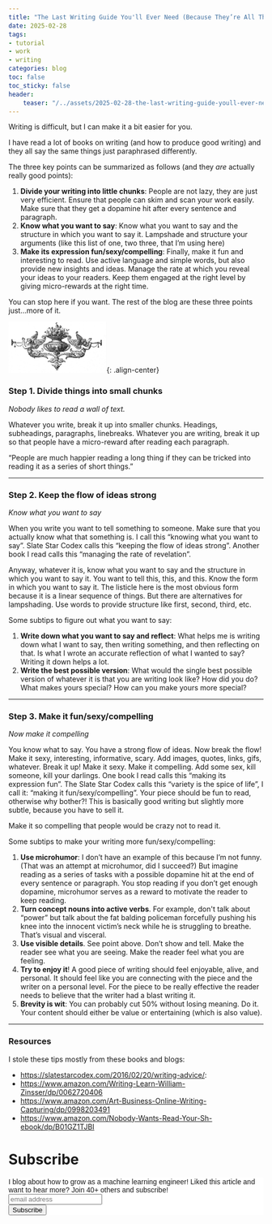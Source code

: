 ```yaml
---
title: "The Last Writing Guide You'll Ever Need (Because They’re All The Same Anyway)"
date: 2025-02-28
tags:
- tutorial
- work
- writing
categories: blog
toc: false
toc_sticky: false
header:
    teaser: "/../assets/2025-02-28-the-last-writing-guide-youll-ever-need-because-theyre-all-the-same-anyway/thumbnail.png"
---
```

<!-- ctrl + alt + v -->

Writing is difficult, but I can make it a bit easier for you. 

I have read a lot of books on writing (and how to produce good writing) and they all say the same things just paraphrased differently.

The three key points can be summarized as follows (and they _are_ actually really good points):

1. **Divide your writing into little chunks**: People are not lazy, they are just very efficient. Ensure that people can skim and scan your work easily. Make sure that they get a dopamine hit after every sentence and paragraph.
2. **Know what you want to say**: Know what you want to say and the structure in which you want to say it. Lampshade and structure your arguments (like this list of one, two three, that I’m using here)
3. **Make its expression fun/sexy/compelling**: Finally, make it fun and interesting to read. Use active language and simple words, but also provide new insights and ideas. Manage the rate at which you reveal your ideas to your readers. Keep them engaged at the right level by giving micro-rewards at the right time.

You can stop here if you want. The rest of the blog are these three points just…more of it.

<img src="/assets/2025-02-28-the-last-writing-guide-youll-ever-need-because-theyre-all-the-same-anyway/2025-02-28-08-40-47.png" style="max-height: 100px">{: .align-center}

### Step 1. Divide things into small chunks

_Nobody likes to read a wall of text._

Whatever you write, break it up into smaller chunks. Headings, subheadings, paragraphs, linebreaks. Whatever you are writing, break it up so that people have a micro-reward after reading each paragraph. 

“People are much happier reading a long thing if they can be tricked into reading it as a series of short things.”

---

### Step 2. Keep the flow of ideas strong

_Know what you want to say_

When you write you want to tell something to someone. Make sure that you actually know what that something is. I call this “knowing what you want to say”. Slate Star Codex calls this “keeping the flow of ideas strong”. Another book I read calls this “managing the rate of revelation”. 

Anyway, whatever it is, know what you want to say and the structure in which you want to say it. You want to tell this, this, and this. Know the form in which you want to say it. The listicle here is the most obvious form because it is a linear sequence of things. But there are alternatives for lampshading. Use words to provide structure like first, second, third, etc. 

Some subtips to figure out what you want to say:

1. **Write down what you want to say and reflect**: What helps me is writing down what I want to say, then writing something, and then reflecting on that. Is what I wrote an accurate reflection of what I wanted to say? Writing it down helps a lot. 
2. **Write the best possible version**: What would the single best possible version of whatever it is that you are writing look like? How did you do? What makes yours special? How can you make yours more special?

---

### Step 3. Make it fun/sexy/compelling

_Now make it compelling_

You know what to say. You have a strong flow of ideas. Now break the flow! Make it sexy, interesting, informative, scary. Add images, quotes, links, gifs, whatever. Break it up! Make it sexy. Make it compelling. Add some sex, kill someone, kill your darlings. One book I read calls this “making its expression fun”. The Slate Star Codex calls this “variety is the spice of life”, I call it: “making it fun/sexy/compelling”. Your piece should be fun to read, otherwise why bother?! This is basically good writing but slightly more subtle, because you have to sell it.

Make it so compelling that people would be crazy not to read it.

Some subtips to make your writing more fun/sexy/compelling:

1. **Use microhumor**: I don’t have an example of this because I’m not funny. (That was an attempt at microhumor, did I succeed?) But imagine reading as a series of tasks with a possible dopamine hit at the end of every sentence or paragraph. You stop reading if you don’t get enough dopamine, microhumor serves as a reward to motivate the reader to keep reading.
2. **Turn concept nouns into active verbs**. For example, don't talk about “power” but talk about the fat balding policeman forcefully pushing his knee into the innocent victim’s neck while he is struggling to breathe. That’s visual and visceral.
3. **Use visible details**. See point above. Don’t show and tell. Make the reader see what you are seeing. Make the reader feel what you are feeling.
4. **Try to enjoy it**! A good piece of writing should feel enjoyable, alive, and personal. It should feel like you are connecting with the piece and the writer on a personal level. For the piece to be really effective the reader needs to believe that the writer had a blast writing it.
5. **Brevity is wit**: You can probably cut 50% without losing meaning. Do it. Your content should either be value or entertaining (which is also value).

---

### Resources

I stole these tips mostly from these books and blogs:

* https://slatestarcodex.com/2016/02/20/writing-advice/:
* https://www.amazon.com/Writing-Learn-William-Zinsser/dp/0062720406
* https://www.amazon.com/Art-Business-Online-Writing-Capturing/dp/0998203491
* https://www.amazon.com/Nobody-Wants-Read-Your-Sh-ebook/dp/B01GZ1TJBI



# Subscribe

<!-- Begin Mailchimp Signup Form -->
<link href="//cdn-images.mailchimp.com/embedcode/horizontal-slim-10_7.css" rel="stylesheet" type="text/css">
<style type="text/css">
#mc_embed_signup{background:#fff; clear:left; font:14px Helvetica,Arial,sans-serif; width:100%;}
/* Add your own Mailchimp form style overrides in your site stylesheet or in this style block.
    We recommend moving this block and the preceding CSS link to the HEAD of your HTML file. */
</style>
<div id="mc_embed_signup">
<form action="https://gmail.us3.list-manage.com/subscribe/post?u=92fe86c389878585bc87837e8&amp;id=50543deff9" method="post" id="mc-embedded-subscribe-form" name="mc-embedded-subscribe-form" class="validate" target="_blank" novalidate>
    <div id="mc_embed_signup_scroll">
<label for="mce-EMAIL">I blog about how to grow as a machine learning engineer! Liked this article and want to hear more? Join 40+ others and subscribe!</label>
<input type="email" value="" name="EMAIL" class="email" id="mce-EMAIL" placeholder="email address" required>
    <!-- real people should not fill this in and expect good things - do not remove this or risk form bot signups-->
    <div style="position: absolute; left: -5000px;" aria-hidden="true"><input type="text" name="b_92fe86c389878585bc87837e8_50543deff9" tabindex="-1" value=""></div>
    <div class="clear"><input type="submit" value="Subscribe" name="subscribe" id="mc-embedded-subscribe" class="button"></div>
    </div>
</form>
</div>
<!--End mc_embed_signup-->
    
